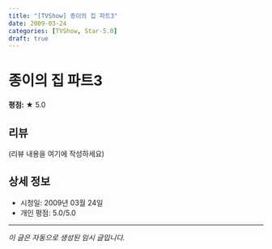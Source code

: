 ```yaml
---
title: "[TVShow] 종이의 집 파트3"
date: 2009-03-24
categories: [TVShow, Star-5.0]
draft: true
---
```


# 종이의 집 파트3

**평점:** ★ 5.0

## 리뷰

(리뷰 내용을 여기에 작성하세요)

## 상세 정보

- 시청일: 2009년 03월 24일
- 개인 평점: 5.0/5.0

---

*이 글은 자동으로 생성된 임시 글입니다.*
